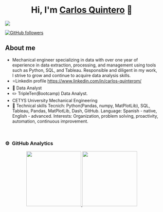 <div align="center">
<h1 align="center">Hi, I'm <a href="https://aristi.dev">Carlos Quintero</a> 👋</h1>
</div>
<img src="https://i.imgur.com/9vOMWOu.jpeg">

[![GitHub followers](https://img.shields.io/github/followers/carlsqm?style=social)](https://github.com/carlsqm)

## About me
- Mechanical engineer specializing in data with over one year of experience in data extraction, processing, and management 
using tools such as Python, SQL, and Tableau. Responsible and diligent in my work, I strive to grow and continue to acquire 
data analysis skills.
- ⭐Linkedin profile https://www.linkedin.com/in/carlos-quinterom/ 
- 📲 Data Analyst
- ✏️ TripleTen(Bootcamp) Data Analyst.
- CETYS University Mechanical Engineering
- 📗 Technical skills 
Tecnich: Python(Pandas, numpy, MatPlotLib), SQL, Tableau, Pandas, MatPlotLib, Dash, GitHub. 
Language: Spanish - native, English - advanced. 
Interests: Organization, problem solving, proactivity, automation, continuous improvement.
<br>

### ⚙️ &nbsp;GitHub Analytics

<p align="center">
<a href="https://github.com/ArisGuimera">
  <img height="180em" src="https://github-readme-stats-eight-theta.vercel.app/api?username=ArisGuimera&show_icons=true&theme=algolia&include_all_commits=true&count_private=true"/>
  <img height="180em" src="https://github-readme-stats-eight-theta.vercel.app/api/top-langs/?username=ArisGuimera&layout=compact&langs_count=8&theme=algolia"/>
</a>
</p>
